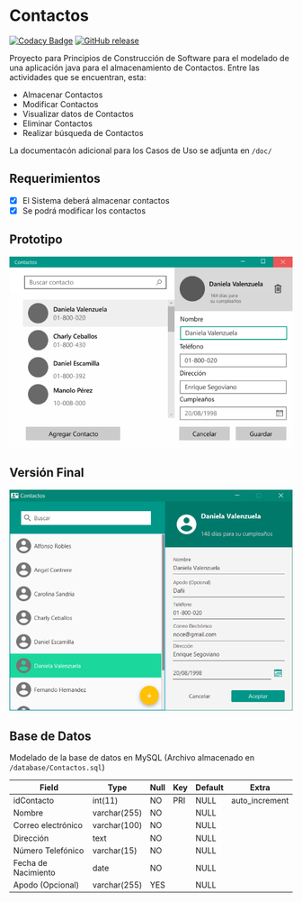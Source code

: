 # Contactos

[![Codacy Badge](https://api.codacy.com/project/badge/Grade/93857262c3bc4c8da8a833b7099dbfbb)](https://app.codacy.com/app/Manolomon/Contactos?utm_source=github.com&utm_medium=referral&utm_content=Manolomon/Contactos&utm_campaign=Badge_Grade_Dashboard)
[![GitHub release](https://img.shields.io/github/release/Manolomon/Contactos.svg?longCache=true&colorB=yellow)](https://github.com/Manolomon/Contactos/releases)

Proyecto para Principios de Construcción de Software para el modelado de una aplicación java para el almacenamiento de Contactos.
Entre las actividades que se encuentran, esta:
- Almacenar Contactos
- Modificar Contactos
- Visualizar datos de Contactos
- Eliminar Contactos
- Realizar búsqueda de Contactos

La documentacón adicional para los Casos de Uso se adjunta en ```/doc/```

## Requerimientos
* [X] El Sistema deberá almacenar contactos
* [X] Se podrá modificar los contactos

## Prototipo

![Prototipo](/doc/Contactos.png)

## Versión Final

![Finale](/doc/Contactos_Finale.png)

## Base de Datos
Modelado de la base de datos en MySQL (Archivo almacenado en ```/database/Contactos.sql```)

| Field               | Type         | Null | Key | Default | Extra          |
| ------------------- | ------------ | ---- | --- | ------- | -------------- |
| idContacto          | int(11)      | NO   | PRI | NULL    | auto_increment |
| Nombre              | varchar(255) | NO   |     | NULL    |                |
| Correo electrónico  | varchar(100) | NO   |     | NULL    |                |
| Dirección           | text         | NO   |     | NULL    |                |
| Número Telefónico   | varchar(15)  | NO   |     | NULL    |                |
| Fecha de Nacimiento | date         | NO   |     | NULL    |                |
| Apodo (Opcional)    | varchar(255) | YES  |     | NULL    |                |
